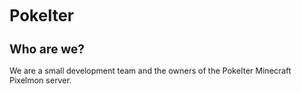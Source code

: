# PokeIter

## Who are we?
We are a small development team and the owners of the PokeIter Minecraft Pixelmon server.

